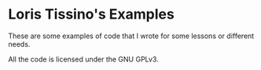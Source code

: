 # Loris Tissino's Examples

These are some examples of code that I wrote for some lessons or different needs.

All the code is licensed under the GNU GPLv3.
